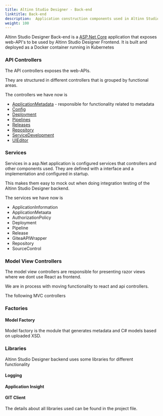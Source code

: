 ```yaml
---
title: Altinn Studio Designer - Back-end
linktitle: Back-end
description:  Application construction components used in Altinn Studio Designer backend
weight: 100
---
```


Altinn Studio Designer Back-end is a [ASP.Net Core](https://docs.microsoft.com/en-us/aspnet/core/) application that exposes web-API's to be used by Altinn Studio Designer Frontend.
It is built and deployed as a Docker container running in Kubernetes

### API Controllers
The API controllers exposes the web-APIs.

They are structured in different controllers that is grouped by functional areas.

The controllers we have now is

- [ApplicationMetadata](https://github.com/Altinn/altinn-studio/blob/master/src/studio/src/designer/backend/Controllers/ApplicationMetadataController.cs) - responsible for functionality related to metadata
- [Config](https://github.com/Altinn/altinn-studio/blob/master/src/studio/src/designer/backend/Controllers/ConfigController.cs)
- [Deployment](https://github.com/Altinn/altinn-studio/blob/master/src/studio/src/designer/backend/Controllers/DeploymentsController.cs)
- [Pipelines](https://github.com/Altinn/altinn-studio/blob/master/src/studio/src/designer/backend/Controllers/PipelinesController.cs)
- [Releases](https://github.com/Altinn/altinn-studio/blob/master/src/studio/src/designer/backend/Controllers/ReleasesController.cs)
- [Repository](https://github.com/Altinn/altinn-studio/blob/master/src/studio/src/designer/backend/Controllers/RepositoryController.cs)
- [ServiceDevelopment](https://github.com/Altinn/altinn-studio/blob/master/src/studio/src/designer/backend/Controllers/ServiceDevelopmentController.cs)
- [UIEditor](https://github.com/Altinn/altinn-studio/blob/master/src/studio/src/designer/backend/Controllers/UIEditorController.cs)

### Services 
Services in a asp.Net application is configured services that controllers and other components used.
They are defined with a interface and a implementation and configured in startup. 

This makes them easy to mock out when doing integration testing of the Altinn Studio Designer backend.

The services we have now is

- ApplicationInformation
- ApplicationMetaata
- AuthorizationPolicy
- Deployment
- Pipeline
- Release
- GiteaAPIWrapper
- Repository
- SourceControl

### Model View Controllers
The model view controllers are responsible for presenting razor views where we dont use React as frontend. 

We are in process with moving functionality to react and api controllers. 

The following MVC controllers

### Factories

#### Model Factory
Model factory is the module that generates metadata and C# models based on uploaded XSD. 

### Libraries

Altinn Studio Designer backend uses some libraries for different functionality

#### Logging

#### Application Insight

#### GIT Client

The details about all libraries used can be found in the project file. 



